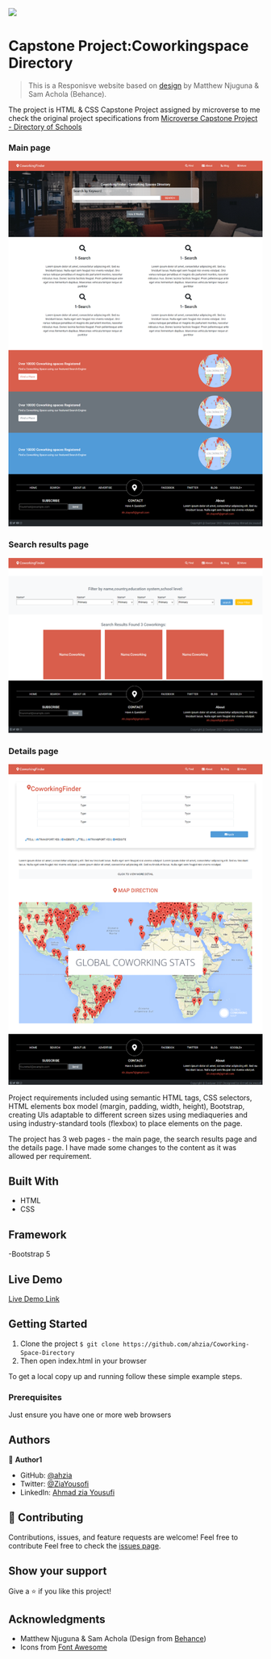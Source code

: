 ![](https://img.shields.io/badge/Microverse-blueviolet)

# Capstone Project:Coworkingspace Directory

> This is a Responisve website based on [design](https://www.behance.net/gallery/25563385/PatashuleKE) by Matthew Njuguna & Sam Achola (Behance).

The project is HTML & CSS Capstone Project assigned by microverse to me check the original project specifications from [Microverse Capstone Project - Directory of Schools](https://www.notion.so/HTML-CSS-capstone-project-Directory-of-Schools-eea352bfaf3e4a83b2917df1f9a4e140)

### Main page
![Screenshot](assets/app_screenshot.png)

### Search results page
![screenshot](assets/search-results.png)

### Details page
![screenshot](assets/details.png)

Project requirements included using semantic HTML tags, CSS selectors, HTML elements box model (margin, padding, width, height), Bootstrap, creating UIs adaptable to different screen sizes using mediaqueries and using industry-standard tools (flexbox) to place elements on the page.

The project has 3 web pages - the main page, the search results page and the details page.
I have made some changes to the content as it was allowed per requirement.

## Built With

- HTML
- CSS

## Framework

-Bootstrap 5

## Live Demo

[Live Demo Link](https://ahzia.github.io/Responsive-Coworking-Directory/)


## Getting Started

1. Clone the project 
  `$ git clone https://github.com/ahzia/Coworking-Space-Directory`
2. Then open index.html in your browser

To get a local copy up and running follow these simple example steps.

### Prerequisites

Just ensure you have one or more web browsers

## Authors

:bust_in_silhouette: **Author1**

- GitHub: [@ahzia](https://github.com/ahzia)
- Twitter: [@ZiaYousofi](https://twitter.com/ZiaYousofi)
- LinkedIn: [Ahmad zia Yousufi](https://https://www.linkedin.com/in/ah-ziayosfi)

## :handshake: Contributing

Contributions, issues, and feature requests are welcome!
Feel free to contribute 
Feel free to check the [issues page](https://github.com/ahzia/Responsive-Coworking-Directory/issues).

## Show your support

Give a ⭐️ if you like this project!

## Acknowledgments

- Matthew Njuguna & Sam Achola (Design from [Behance](https://www.behance.net/gallery/25563385/PatashuleKE))
- Icons from [Font Awesome](https://fontawesome.com/)

